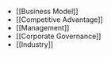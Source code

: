- [[Business Model]]
- [[Competitive Advantage]]
- [[Management]]
- [[Corporate Governance]]
- [[Industry]]

